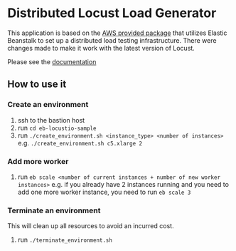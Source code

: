 # Distributed Locust Load Generator
This application is based on the [AWS provided package](https://www.github.com/awslabs/eb-locustio-sample) that utilizes Elastic Beanstalk to set up a distributed load testing infrastructure. There were changes made to make it work with the latest version of Locust. 

Please see the [documentation](https://docs.google.com/document/d/1b24em-IKi-mnuGxZAp-3-r_P6M_uHIYU-Tobj5_77GM/edit?usp=sharing)
## How to use it
### Create an environment
1. ssh to the bastion host
2. run ```cd eb-locustio-sample```
3. run ```./create_environment.sh <instance_type> <number of instances>``` e.g. ```./create_environment.sh c5.xlarge 2```

### Add more worker
1. run ```eb scale <number of current instances + number of new worker instances>``` e.g. if you already have 2 instances running and you need to add one more worker instance, you need to run ```eb scale 3```

### Terminate an environment
This will clean up all resources to avoid an incurred cost.
1. run ```./terminate_environment.sh```
